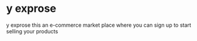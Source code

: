 # y exprose 
y exprose this an e-commerce market place where you can sign up to start selling your products 
